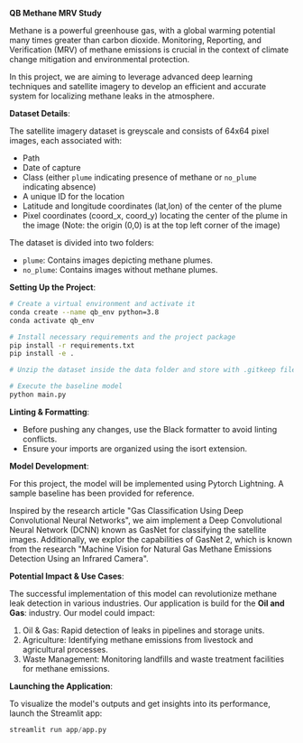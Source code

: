 **QB Methane MRV Study**

Methane is a powerful greenhouse gas, with a global warming potential many times greater than carbon dioxide. Monitoring, Reporting, and Verification (MRV) of methane emissions is crucial in the context of climate change mitigation and environmental protection.

In this project, we are aiming to leverage advanced deep learning techniques and satellite imagery to develop an efficient and accurate system for localizing methane leaks in the atmosphere.

**Dataset Details**:

The satellite imagery dataset is greyscale and consists of 64x64 pixel images, each associated with:

- Path
- Date of capture
- Class (either `plume` indicating presence of methane or `no_plume` indicating absence)
- A unique ID for the location
- Latitude and longitude coordinates (lat,lon) of the center of the plume
- Pixel coordinates (coord_x, coord_y) locating the center of the plume in the image (Note: the origin (0,0) is at the top left corner of the image)

The dataset is divided into two folders:

- `plume`: Contains images depicting methane plumes.
- `no_plume`: Contains images without methane plumes.

**Setting Up the Project**:

```bash
# Create a virtual environment and activate it
conda create --name qb_env python=3.8
conda activate qb_env

# Install necessary requirements and the project package
pip install -r requirements.txt
pip install -e .

# Unzip the dataset inside the data folder and store with .gitkeep files

# Execute the baseline model
python main.py
```

**Linting & Formatting**:

- Before pushing any changes, use the Black formatter to avoid linting conflicts.
- Ensure your imports are organized using the isort extension.

**Model Development**:

For this project, the model will be implemented using Pytorch Lightning. A sample baseline has been provided for reference.

Inspired by the research article "Gas Classification Using Deep Convolutional Neural Networks", we aim implement a Deep Convolutional Neural Network (DCNN) known as GasNet for classifying the satellite images. Additionally, we explor the capabilities of GasNet 2, which is known from the research "Machine Vision for Natural Gas Methane Emissions Detection Using an Infrared Camera".

**Potential Impact & Use Cases**:

The successful implementation of this model can revolutionize methane leak detection in various industries. Our application is build for the **Oil and Gas**: industry. Our model could impact:

1. Oil & Gas: Rapid detection of leaks in pipelines and storage units.
2. Agriculture: Identifying methane emissions from livestock and agricultural processes.
3. Waste Management: Monitoring landfills and waste treatment facilities for methane emissions.

**Launching the Application**:

To visualize the model's outputs and get insights into its performance, launch the Streamlit app:

```python
streamlit run app/app.py
```